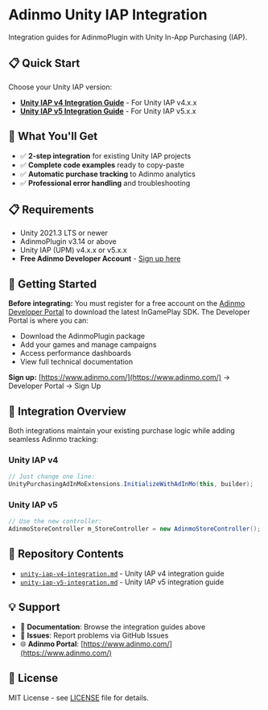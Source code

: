 # Adinmo Unity IAP Integration

Integration guides for AdinmoPlugin with Unity In-App Purchasing (IAP).

## 📋 Quick Start

Choose your Unity IAP version:

- **[Unity IAP v4 Integration Guide](unity-iap-v4-integration.md)** - For Unity IAP v4.x.x
- **[Unity IAP v5 Integration Guide](unity-iap-v5-integration.md)** - For Unity IAP v5.x.x

## 🎯 What You'll Get

- ✅ **2-step integration** for existing Unity IAP projects
- ✅ **Complete code examples** ready to copy-paste
- ✅ **Automatic purchase tracking** to Adinmo analytics
- ✅ **Professional error handling** and troubleshooting

## 📋 Requirements

- Unity 2021.3 LTS or newer
- AdinmoPlugin v3.14 or above
- Unity IAP (UPM) v4.x.x or v5.x.x
- **Free Adinmo Developer Account** - [Sign up here](https://www.adinmo.com/)

## 🔐 Getting Started

**Before integrating:** You must register for a free account on the [Adinmo Developer Portal](https://www.adinmo.com/) to download the latest InGamePlay SDK. The Developer Portal is where you can:

- Download the AdinmoPlugin package
- Add your games and manage campaigns  
- Access performance dashboards
- View full technical documentation

**Sign up:** [https://www.adinmo.com/](https://www.adinmo.com/) → Developer Portal → Sign Up

## 🚀 Integration Overview

Both integrations maintain your existing purchase logic while adding seamless Adinmo tracking:

### Unity IAP v4
```csharp
// Just change one line:
UnityPurchasingAdInMoExtensions.InitializeWithAdInMo(this, builder);
```

### Unity IAP v5
```csharp
// Use the new controller:
AdinmoStoreController m_StoreController = new AdinmoStoreController();
```

## 📁 Repository Contents

- [`unity-iap-v4-integration.md`](unity-iap-v4-integration.md) - Unity IAP v4 integration guide
- [`unity-iap-v5-integration.md`](unity-iap-v5-integration.md) - Unity IAP v5 integration guide

## 💡 Support

- 📖 **Documentation**: Browse the integration guides above
- 🐛 **Issues**: Report problems via GitHub Issues
- 🌐 **Adinmo Portal**: [https://www.adinmo.com/](https://www.adinmo.com/)

## 📄 License

MIT License - see [LICENSE](LICENSE) file for details.